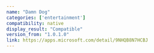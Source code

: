 ```yaml
---
name: "Damn Dog"
categories: ['entertainment']
compatibility: native
display_result: "Compatible"
version_from: "1.0.1.0"
link: https://apps.microsoft.com/detail/9NHQB8N7HCBJ
---
```

